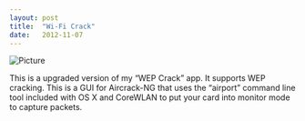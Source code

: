 ```yaml
---
layout: post
title:  "Wi-Fi Crack"
date:   2012-11-07
---
```

![Picture](https://www.macupdate.com/images/icons256/46004.png)

This is a upgraded version of my “WEP Crack” app. It supports WEP cracking. This is a GUI for Aircrack-NG that uses the “airport” command line tool included with OS X and CoreWLAN to put your card into monitor mode to capture packets.

<script type='text/javascript' src='http://www.macupdate.com/developers/badge/46004'></script>
